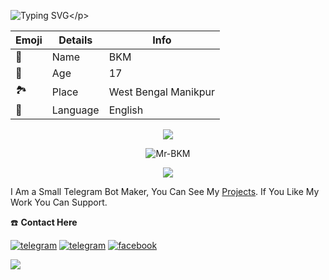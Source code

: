 ![Typing SVG](https://readme-typing-svg.herokuapp.com/?lines=Welcome+To+Mr-BKM's+GitHub..!;I'm+Mr+BKM+TG..!;I'm+a+Small+Telegram+Bot+Maker..!)</p>
<p align="center">

| Emoji | Details | Info |
| ---- | ---- | ---- |
| 🤵 | Name | BKM |
| 📆 | Age| 17 |
| 🏞️ | Place | West Bengal Manikpur |
| 📣 | Language | English |
  
<p align="center">
<img src="https://github-stats-alpha.vercel.app/api/?username=Mr-BKM&cc=000&tc=00ff00&ic=fff000&bc=fff" align="center">
</p>

<p align="center">
<img src="https://github-readme-stats.vercel.app/api?username=Mr-BKM&&show_icons=true&theme=midnight-purple" alt="Mr-BKM"/></p>

<p align="center">
<img src="https://github-readme-stats.vercel.app/api/top-langs/?username=Mr-BKM&layout=compact&theme=tokyonight" align="center">

I Am a Small Telegram Bot Maker, You Can See My [Projects](https://github.com/Mr-BKM/Open-Source). If You Like My Work You Can Support. 

☎️ **Contact Here**

<a href="https://telegram.dog/BKM_TG"><img alt="telegram" src="https://img.shields.io/badge/Telegram-%22B1B17.svg?&logo=telegram&logoColor=white"></a>
<a href="https://www.instagram.com/bkm_tg"><img alt="telegram" src="https://img.shields.io/badge/Instagram-%22B1B17.svg?&logo=instagram&logoColor=red"></a>
<a href="https://www.facebook.com/bkm_tg"><img alt="facebook" src="https://img.shields.io/badge/FaceBook-%22B1B17.svg?&logo=facebook&logoColor=blue"></a>

[![](https://visitcount.itsvg.in/api?id=Mr-BKM&icon=5&color=12)](https://visitcount.itsvg.in)


